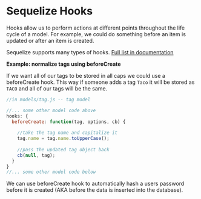 # Sequelize Hooks

Hooks allow us to perform actions at different points throughout the life cycle of a model. For example, we could do something before an item is updated or after an item is created.

Sequelize supports many types of hooks. [Full list in documentation](http://sequelize.readthedocs.org/en/latest/docs/hooks/)


**Example: normalize tags using beforeCreate**

If we want all of our tags to be stored in all caps we could use a beforeCreate hook. This way if someone adds a tag `Taco` it will be stored as `TACO` and all of our tags will be the same.

```js
//in models/tag.js -- tag model

//... some other model code above
hooks: {
  beforeCreate: function(tag, options, cb) {
  
    //take the tag name and capitalize it
    tag.name = tag.name.toUpperCase();
    
    //pass the updated tag object back
    cb(null, tag);
  }
}
//... some other model code below

```

We can use beforeCreate hook to automatically hash a users password before it is created (AKA before the data is inserted into the database).
